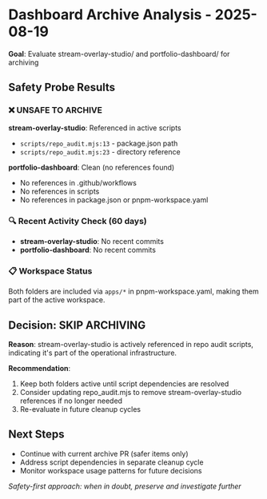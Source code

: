 # Dashboard Archive Analysis - 2025-08-19

**Goal**: Evaluate stream-overlay-studio/ and portfolio-dashboard/ for archiving

## Safety Probe Results

### ❌ UNSAFE TO ARCHIVE

**stream-overlay-studio**: Referenced in active scripts
- `scripts/repo_audit.mjs:13` - package.json path
- `scripts/repo_audit.mjs:23` - directory reference

**portfolio-dashboard**: Clean (no references found)
- No references in .github/workflows
- No references in scripts
- No references in package.json or pnpm-workspace.yaml

### 🔍 Recent Activity Check (60 days)
- **stream-overlay-studio**: No recent commits
- **portfolio-dashboard**: No recent commits

### 📋 Workspace Status
Both folders are included via `apps/*` in pnpm-workspace.yaml, making them part of the active workspace.

## Decision: **SKIP ARCHIVING**

**Reason**: stream-overlay-studio is actively referenced in repo audit scripts, indicating it's part of the operational infrastructure.

**Recommendation**: 
1. Keep both folders active until script dependencies are resolved
2. Consider updating repo_audit.mjs to remove stream-overlay-studio references if no longer needed
3. Re-evaluate in future cleanup cycles

## Next Steps
- Continue with current archive PR (safer items only)
- Address script dependencies in separate cleanup cycle
- Monitor workspace usage patterns for future decisions

*Safety-first approach: when in doubt, preserve and investigate further*